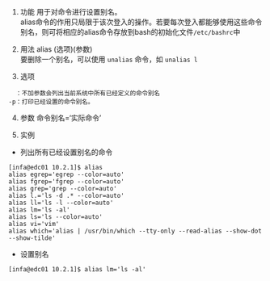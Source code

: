 1. 功能
用于对命令进行设置别名。<br>
alias命令的作用只局限于该次登入的操作。若要每次登入都能够使用这些命令别名，则可将相应的alias命令存放到bash的初始化文件`/etc/bashrc`中

2. 用法
alias (选项)(参数)<br>
要删除一个别名，可以使用 `unalias` 命令，如 `unalias l`

3. 选项
```
  ：不加参数会列出当前系统中所有已经定义的命令别名
-p：打印已经设置的命令别名。
```

4. 参数
命令别名=‘实际命令’

5. 实例
 - 列出所有已经设置别名的命令
```
[infa@edc01 10.2.1]$ alias
alias egrep='egrep --color=auto'
alias fgrep='fgrep --color=auto'
alias grep='grep --color=auto'
alias l.='ls -d .* --color=auto'
alias ll='ls -l --color=auto'
alias lm='ls -al'
alias ls='ls --color=auto'
alias vi='vim'
alias which='alias | /usr/bin/which --tty-only --read-alias --show-dot --show-tilde'
```
 - 设置别名
 ```
[infa@edc01 10.2.1]$ alias lm='ls -al'
 ```
